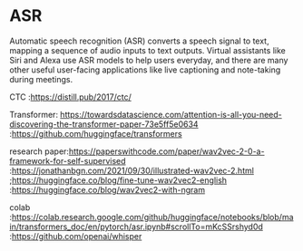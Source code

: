 # ASR
Automatic speech recognition (ASR) converts a speech signal to text, mapping a sequence of audio inputs to text outputs. Virtual assistants like Siri and Alexa use ASR models to help users everyday, and there are many other useful user-facing applications like live captioning and note-taking during meetings.


CTC :https://distill.pub/2017/ctc/  



Transformer: https://towardsdatascience.com/attention-is-all-you-need-discovering-the-transformer-paper-73e5ff5e0634
                   :https://github.com/huggingface/transformers




     
research paper:https://paperswithcode.com/paper/wav2vec-2-0-a-framework-for-self-supervised
              :https://jonathanbgn.com/2021/09/30/illustrated-wav2vec-2.html
               ;https://huggingface.co/blog/fine-tune-wav2vec2-english
               :https://huggingface.co/blog/wav2vec2-with-ngram


 
colab :https://colab.research.google.com/github/huggingface/notebooks/blob/main/transformers_doc/en/pytorch/asr.ipynb#scrollTo=mKcSSrshyd0d
      :https://github.com/openai/whisper
